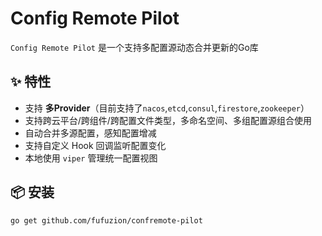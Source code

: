 # Config Remote Pilot

`Config Remote Pilot` 是一个支持多配置源动态合并更新的Go库

## ✨ 特性

- 支持 **多Provider**（目前支持了`nacos`,`etcd`,`consul`,`firestore`,`zookeeper`）
- 支持跨云平台/跨组件/跨配置文件类型，多命名空间、多组配置源组合使用
- 自动合并多源配置，感知配置增减
- 支持自定义 Hook 回调监听配置变化
- 本地使用 `viper` 管理统一配置视图

## 📦 安装

```bash
go get github.com/fufuzion/confremote-pilot



